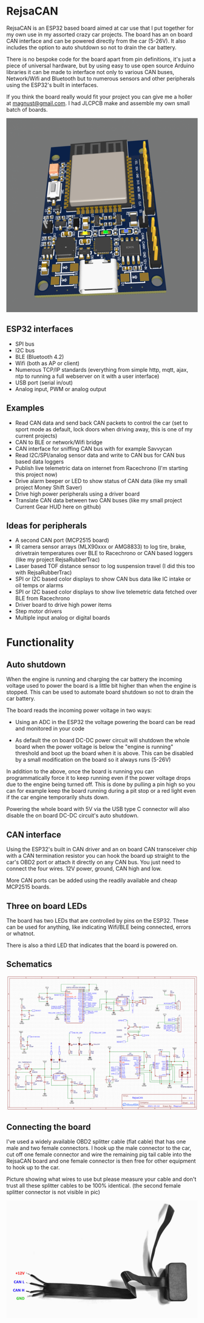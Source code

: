 # RejsaCAN

RejsaCAN is an ESP32 based board aimed at car use that I put together for my own use in my assorted crazy car projects. The board has an on board CAN interface and can be powered directly from the car (5-26V). It also includes the option to auto shutdown so not to drain the car battery.

There is no bespoke code for the board apart from pin definitions, it's just a piece of universal hardware, but by using easy to use open source Arduino libraries it can be made to interface not only to various CAN buses, Network/Wifi and Bluetooth but to numerous sensors and other peripherals using the ESP32's built in interfaces.

If you think the board really would fit your project you can give me a holler at magnust@gmail.com. I had JLCPCB make and assemble my own small batch of boards.

<!--img src=pics/3dcad.png align=right width=38%-->
<img src=pics/3dcad.png>

## ESP32 interfaces

- SPI bus
- I2C bus
- BLE (Bluetooth 4.2)
- Wifi (both as AP or client)
- Numerous TCP/IP standards (everything from simple http, mqtt, ajax, ntp to running a full webserver on it with a user interface)
- USB port (serial in/out)
- Analog input, PWM or analog output

## Examples

- Read CAN data and send back CAN packets to control the car (set to sport mode as default, lock doors when driving away, this is one of my current projects)
- CAN to BLE or network/Wifi bridge
- CAN interface for sniffing CAN bus with for example Savvycan
- Read I2C/SPI/analog sensor data and write to CAN bus for CAN bus based data loggers
- Publish live telemetric data on internet from Racechrono (I'm starting this project now) 
- Drive alarm beeper or LED to show status of CAN data (like my small project Money Shift Saver)
- Drive high power peripherals using a driver board
- Translate CAN data between two CAN buses (like my small project Current Gear HUD here on github)

## Ideas for peripherals

- A second CAN port (MCP2515 board)
- IR camera sensor arrays (MLX90xxx or AMG8833) to log tire, brake, drivetrain temperatures over BLE to Racechrono or CAN based loggers (like my project RejsaRubberTrac)
- Laser based TOF distance sensor to log suspension travel (I did this too with RejsaRubberTrac) 
- SPI or I2C based color displays to show CAN bus data like IC intake or oil temps or alarms
- SPI or I2C based color displays to show live telemetric data fetched over BLE from Racechrono
- Driver board to drive high power items
- Step motor drivers
- Multiple input analog or digital boards

# Functionality

## Auto shutdown

When the engine is running and charging the car battery the incoming voltage used to power the board is a little bit higher than when the engine is stopped. This can be used to automate board shutdown so not to drain the car battery.

The board reads the incoming power voltage in two ways:

- Using an ADC in the ESP32 the voltage powering the board can be read and monitored in your code

- As default the on board DC-DC power circuit will shutdown the whole board when the power voltage is below the "engine is running" threshold and boot up the  board when it is above. This can be disabled by a small modification on the board so it always runs (5-26V)

In addition to the above, once the board is running you can programmatically force it to keep running even if the power voltage drops due to the engine being turned off. This is done by pulling a pin high so you can for example keep the board running during a pit stop or a red light even if the car engine temporarily shuts down.

Powering the whole board with 5V via the USB type C connector will also disable the on board DC-DC circuit's auto shutdown.

## CAN interface

Using the ESP32's built in CAN driver and an on board CAN transceiver chip with a CAN termination resistor you can hook the board up straight to the car's OBD2 port or attach it directly on any CAN bus. You just need to connect the four wires. 12V power, ground, CAN high and low.

More CAN ports can be added using the readily available and cheap MCP2515 boards.

## Three on board LEDs  

The board has two LEDs that are controlled by pins on the ESP32. These can be used for anything, like indicating Wifi/BLE being connected, errors or whatnot. 

There is also a third LED that indicates that the board is powered on.

## Schematics

<img src=pics/schematic_v2.1.png>

## Connecting the board

I've used a widely available OBD2 splitter cable (flat cable) that has one male and two female connectors. I hook up the male connector to the car, cut off one female connector and wire the remaining pig tail cable into the RejsaCAN board and one female connector is then free for other equipment to hook up to the car.

Picture showing what wires to use but please measure your cable and don't trust all these splitter cables to be 100% identical. (the second female splitter connector is not visible in pic)

<img src=pics/OBD2%20splitter%20pinout.jpg>
